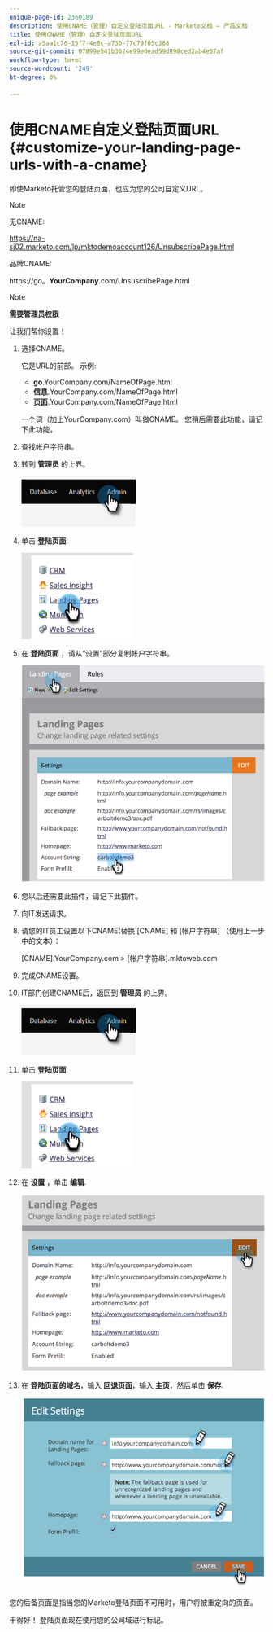 ```yaml
---
unique-page-id: 2360189
description: 使用CNAME（管理）自定义登陆页面URL - Marketo文档 — 产品文档
title: 使用CNAME（管理）自定义登陆页面URL
exl-id: a5aa1c76-15f7-4e8c-a736-77c79f65c368
source-git-commit: 07899e541b3624e99e0ead59d898ced2ab4e57af
workflow-type: tm+mt
source-wordcount: '249'
ht-degree: 0%

---
```


# 使用CNAME自定义登陆页面URL  {#customize-your-landing-page-urls-with-a-cname}

即使Marketo托管您的登陆页面，也应为您的公司自定义URL。

>[!NOTE]
>
>无CNAME:
>
>https://na-sj02.marketo.com/lp/mktodemoaccount126/UnsubscribePage.html
>
>品牌CNAME:
>
>https://go。**YourCompany**.com/UnsuscribePage.html

>[!NOTE]
>
>**需要管理员权限**

让我们帮你设置！

1. 选择CNAME。

   它是URL的前部。 示例:

   * **go**.YourCompany.com/NameOfPage.html
   * **信息**.YourCompany.com/NameOfPage.html
   * **页面**.YourCompany.com/NameOfPage.html

   一个词（加上YourCompany.com）叫做CNAME。 您稍后需要此功能，请记下此功能。

1. 查找帐户字符串。

1. 转到 **管理员** 的上界。

   ![](assets/customize-your-landing-page-urls-with-a-cname-1.png)

1. 单击 **登陆页面**.

   ![](assets/customize-your-landing-page-urls-with-a-cname-2.png)

1. 在 **登陆页面** ，请从“设置”部分复制帐户字符串。

   ![](assets/customize-your-landing-page-urls-with-a-cname-3.png)

1. 您以后还需要此插件，请记下此插件。

1. 向IT发送请求。

1. 请您的IT员工设置以下CNAME(替换 [CNAME] 和 [帐户字符串] （使用上一步中的文本）：

   [CNAME].YourCompany.com > [帐户字符串].mktoweb.com

1. 完成CNAME设置。

1. IT部门创建CNAME后，返回到 **管理员** 的上界。

   ![](assets/customize-your-landing-page-urls-with-a-cname-4.png)

1. 单击 **登陆页面**.

   ![](assets/customize-your-landing-page-urls-with-a-cname-5.png)

1. 在 **设置** ，单击 **编辑**.

   ![](assets/customize-your-landing-page-urls-with-a-cname-6.png)

1. 在 **登陆页面的域名**，输入 **回退页面**，输入 **主页**，然后单击 **保存**.

   ![](assets/customize-your-landing-page-urls-with-a-cname-7.png)

您的后备页面是指当您的Marketo登陆页面不可用时，用户将被重定向的页面。

干得好！ 登陆页面现在使用您的公司域进行标记。
